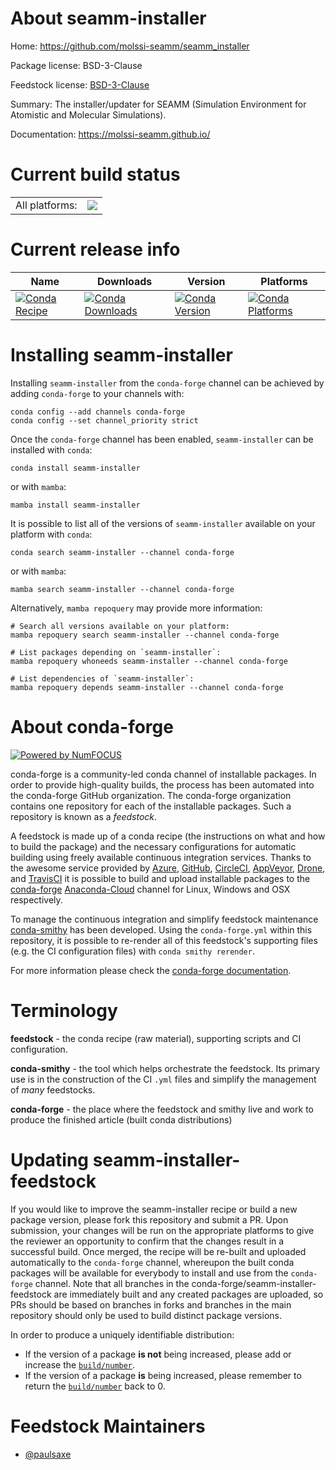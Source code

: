 About seamm-installer
=====================

Home: https://github.com/molssi-seamm/seamm_installer

Package license: BSD-3-Clause

Feedstock license: [BSD-3-Clause](https://github.com/conda-forge/seamm-installer-feedstock/blob/main/LICENSE.txt)

Summary: The installer/updater for SEAMM (Simulation Environment for Atomistic and Molecular Simulations).

Documentation: https://molssi-seamm.github.io/

Current build status
====================


<table><tr><td>All platforms:</td>
    <td>
      <a href="https://dev.azure.com/conda-forge/feedstock-builds/_build/latest?definitionId=12768&branchName=main">
        <img src="https://dev.azure.com/conda-forge/feedstock-builds/_apis/build/status/seamm-installer-feedstock?branchName=main">
      </a>
    </td>
  </tr>
</table>

Current release info
====================

| Name | Downloads | Version | Platforms |
| --- | --- | --- | --- |
| [![Conda Recipe](https://img.shields.io/badge/recipe-seamm--installer-green.svg)](https://anaconda.org/conda-forge/seamm-installer) | [![Conda Downloads](https://img.shields.io/conda/dn/conda-forge/seamm-installer.svg)](https://anaconda.org/conda-forge/seamm-installer) | [![Conda Version](https://img.shields.io/conda/vn/conda-forge/seamm-installer.svg)](https://anaconda.org/conda-forge/seamm-installer) | [![Conda Platforms](https://img.shields.io/conda/pn/conda-forge/seamm-installer.svg)](https://anaconda.org/conda-forge/seamm-installer) |

Installing seamm-installer
==========================

Installing `seamm-installer` from the `conda-forge` channel can be achieved by adding `conda-forge` to your channels with:

```
conda config --add channels conda-forge
conda config --set channel_priority strict
```

Once the `conda-forge` channel has been enabled, `seamm-installer` can be installed with `conda`:

```
conda install seamm-installer
```

or with `mamba`:

```
mamba install seamm-installer
```

It is possible to list all of the versions of `seamm-installer` available on your platform with `conda`:

```
conda search seamm-installer --channel conda-forge
```

or with `mamba`:

```
mamba search seamm-installer --channel conda-forge
```

Alternatively, `mamba repoquery` may provide more information:

```
# Search all versions available on your platform:
mamba repoquery search seamm-installer --channel conda-forge

# List packages depending on `seamm-installer`:
mamba repoquery whoneeds seamm-installer --channel conda-forge

# List dependencies of `seamm-installer`:
mamba repoquery depends seamm-installer --channel conda-forge
```


About conda-forge
=================

[![Powered by
NumFOCUS](https://img.shields.io/badge/powered%20by-NumFOCUS-orange.svg?style=flat&colorA=E1523D&colorB=007D8A)](https://numfocus.org)

conda-forge is a community-led conda channel of installable packages.
In order to provide high-quality builds, the process has been automated into the
conda-forge GitHub organization. The conda-forge organization contains one repository
for each of the installable packages. Such a repository is known as a *feedstock*.

A feedstock is made up of a conda recipe (the instructions on what and how to build
the package) and the necessary configurations for automatic building using freely
available continuous integration services. Thanks to the awesome service provided by
[Azure](https://azure.microsoft.com/en-us/services/devops/), [GitHub](https://github.com/),
[CircleCI](https://circleci.com/), [AppVeyor](https://www.appveyor.com/),
[Drone](https://cloud.drone.io/welcome), and [TravisCI](https://travis-ci.com/)
it is possible to build and upload installable packages to the
[conda-forge](https://anaconda.org/conda-forge) [Anaconda-Cloud](https://anaconda.org/)
channel for Linux, Windows and OSX respectively.

To manage the continuous integration and simplify feedstock maintenance
[conda-smithy](https://github.com/conda-forge/conda-smithy) has been developed.
Using the ``conda-forge.yml`` within this repository, it is possible to re-render all of
this feedstock's supporting files (e.g. the CI configuration files) with ``conda smithy rerender``.

For more information please check the [conda-forge documentation](https://conda-forge.org/docs/).

Terminology
===========

**feedstock** - the conda recipe (raw material), supporting scripts and CI configuration.

**conda-smithy** - the tool which helps orchestrate the feedstock.
                   Its primary use is in the construction of the CI ``.yml`` files
                   and simplify the management of *many* feedstocks.

**conda-forge** - the place where the feedstock and smithy live and work to
                  produce the finished article (built conda distributions)


Updating seamm-installer-feedstock
==================================

If you would like to improve the seamm-installer recipe or build a new
package version, please fork this repository and submit a PR. Upon submission,
your changes will be run on the appropriate platforms to give the reviewer an
opportunity to confirm that the changes result in a successful build. Once
merged, the recipe will be re-built and uploaded automatically to the
`conda-forge` channel, whereupon the built conda packages will be available for
everybody to install and use from the `conda-forge` channel.
Note that all branches in the conda-forge/seamm-installer-feedstock are
immediately built and any created packages are uploaded, so PRs should be based
on branches in forks and branches in the main repository should only be used to
build distinct package versions.

In order to produce a uniquely identifiable distribution:
 * If the version of a package **is not** being increased, please add or increase
   the [``build/number``](https://docs.conda.io/projects/conda-build/en/latest/resources/define-metadata.html#build-number-and-string).
 * If the version of a package **is** being increased, please remember to return
   the [``build/number``](https://docs.conda.io/projects/conda-build/en/latest/resources/define-metadata.html#build-number-and-string)
   back to 0.

Feedstock Maintainers
=====================

* [@paulsaxe](https://github.com/paulsaxe/)

